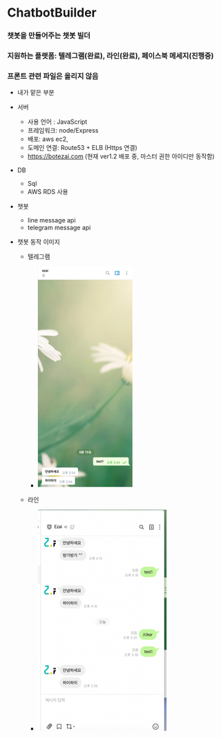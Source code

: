 # ChatbotBuilder
### 챗봇을 만들어주는 챗봇 빌더

### 지원하는 플랫폼: 텔레그램(완료), 라인(완료), 페이스북 메세지(진행중)

### 프론트 관련 파일은 올리지 않음



-  내가 맡은 부분
  - 서버
    - 사용 언어 : JavaScript
    - 프레임워크: node/Express
    - 배포: aws ec2, 
    - 도메인 연결: Route53 + ELB (Https 연결) 
    - https://botezai.com (현재 ver1.2 배포 중, 마스터 권한 아이디만 동작함)
  - DB
    - Sql
    - AWS RDS 사용
  - 챗봇
    - line message api
    - telegram message api 



- 챗봇 동작 이미지

  - 텔레그램
    - <img src="./telegram.png" alt="telegram" style="zoom:50%;" />

  - 라인 
    - <img src="./line.png" alt="line" style="zoom:50%;" />